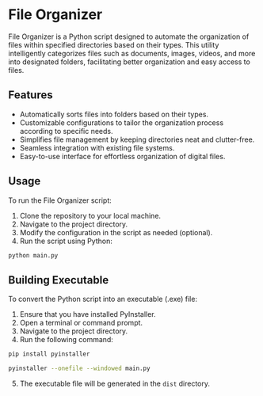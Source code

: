 # File Organizer

File Organizer is a Python script designed to automate the organization of files within specified directories based on their types. This utility intelligently categorizes files such as documents, images, videos, and more into designated folders, facilitating better organization and easy access to files.

## Features
- Automatically sorts files into folders based on their types.
- Customizable configurations to tailor the organization process according to specific needs.
- Simplifies file management by keeping directories neat and clutter-free.
- Seamless integration with existing file systems.
- Easy-to-use interface for effortless organization of digital files.

## Usage
To run the File Organizer script:

1. Clone the repository to your local machine.
2. Navigate to the project directory.
3. Modify the configuration in the script as needed (optional).
4. Run the script using Python:

```bash
python main.py
```

## Building Executable
To convert the Python script into an executable (.exe) file:

1. Ensure that you have installed PyInstaller.
2. Open a terminal or command prompt.
3. Navigate to the project directory.
4. Run the following command:

```bash
pip install pyinstaller

pyinstaller --onefile --windowed main.py
```

5. The executable file will be generated in the `dist` directory.
